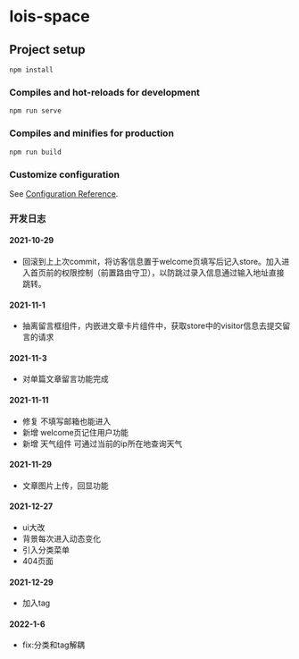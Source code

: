# lois-space

## Project setup
```
npm install
```

### Compiles and hot-reloads for development
```
npm run serve
```

### Compiles and minifies for production
```
npm run build
```

### Customize configuration
See [Configuration Reference](https://cli.vuejs.org/config/).



### 开发日志
#### 2021-10-29
- 回滚到上上次commit，将访客信息置于welcome页填写后记入store。加入进入首页前的权限控制（前置路由守卫），以防跳过录入信息通过输入地址直接跳转。
#### 2021-11-1
- 抽离留言框组件，内嵌进文章卡片组件中，获取store中的visitor信息去提交留言的请求
#### 2021-11-3
- 对单篇文章留言功能完成
#### 2021-11-11
- 修复 不填写邮箱也能进入
- 新增 welcome页记住用户功能
- 新增 天气组件 可通过当前的ip所在地查询天气
#### 2021-11-29
- 文章图片上传，回显功能  
#### 2021-12-27
- ui大改
- 背景每次进入动态变化
- 引入分类菜单
- 404页面
#### 2021-12-29
- 加入tag
#### 2022-1-6
- fix:分类和tag解耦
